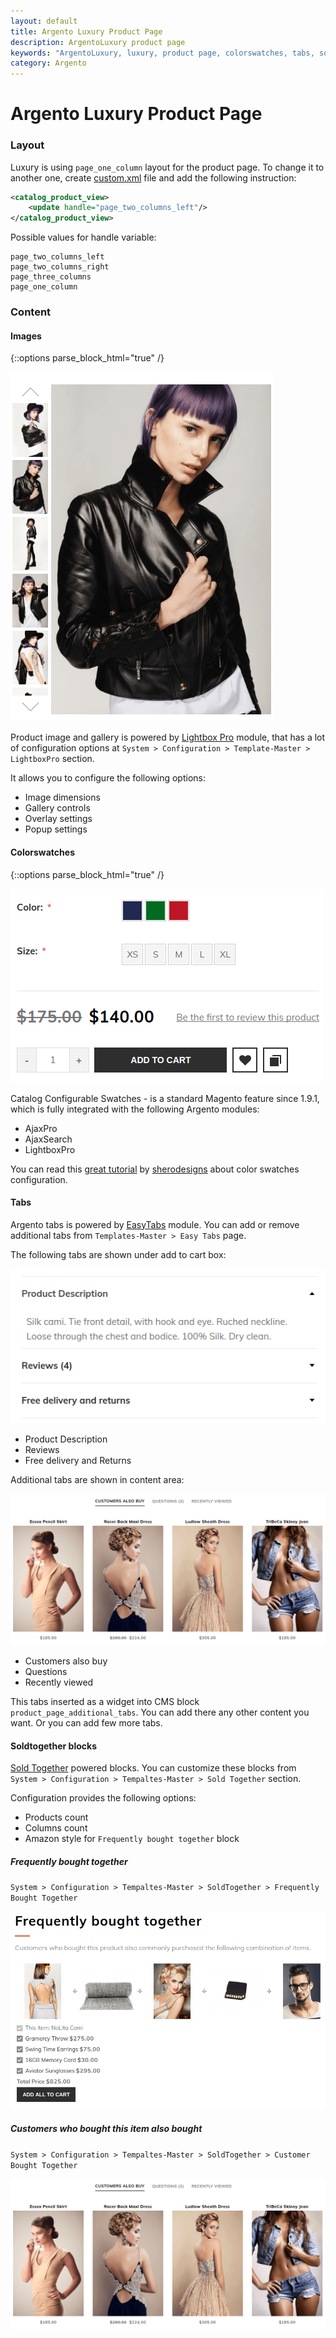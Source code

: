 ```yaml
---
layout: default
title: Argento Luxury Product Page
description: ArgentoLuxury product page
keywords: "ArgentoLuxury, luxury, product page, colorswatches, tabs, soldtogehter"
category: Argento
---
```


# Argento Luxury Product Page

### Layout

Luxury is using `page_one_column` layout for the product page. To
change it to another one, create [custom.xml][custom_xml] file and add the
following instruction:

```xml
<catalog_product_view>
    <update handle="page_two_columns_left"/>
</catalog_product_view>
```

Possible values for handle variable:

```
page_two_columns_left
page_two_columns_right
page_three_columns
page_one_column
```

### Content

#### Images

{::options parse_block_html="true" /}
<div class="mdl-grid"><div class="mdl-cell mdl-cell--3-col mdl-cell--2-col-tablet">

![Product Image](/images/argento/luxury/product-page/images.png)

</div><div class="mdl-cell mdl-cell--9-col mdl-cell--6-col-tablet">

Product image and gallery is powered by [Lightbox Pro](/m1/extensions/lightboxpro/) module,
that has a lot of configuration options at `System > Configuration > Template-Master > LightboxPro`
section.

It allows you to configure the following options:

- Image dimensions
- Gallery controls
- Overlay settings
- Popup settings

</div></div>

#### Colorswatches

{::options parse_block_html="true" /}
<div class="mdl-grid"><div class="mdl-cell mdl-cell--3-col mdl-cell--2-col-tablet">

![Catalog Configurable Swatches](/images/argento/luxury/product-page/colorswatches.png)

</div><div class="mdl-cell mdl-cell--9-col mdl-cell--6-col-tablet">

Catalog Configurable Swatches - is a standard Magento feature since 1.9.1, which
is fully integrated with the following Argento modules:

- AjaxPro
- AjaxSearch
- LightboxPro

You can read this
[great tutorial][colorswatches] by [sherodesigns](http://sherodesigns.com) about
color swatches configuration.

</div></div>

#### Tabs

Argento tabs is powered by [EasyTabs](/m1/extensions/easytabs/) module.
You can add or remove additional tabs from `Templates-Master > Easy Tabs` page.

The following tabs are shown under add to cart box:

![Product Tabs](/images/argento/luxury/product-page/product-tabs.png)

- Product Description
- Reviews
- Free delivery and Returns

Additional tabs are shown in content area:

![Info Tabs](/images/argento/luxury/product-page/info-tabs.png)

- Customers also buy
- Questions
- Recently viewed

This tabs inserted as a widget into CMS block `product_page_additional_tabs`.
You can add there any other content you want. Or you can add few more tabs.

#### Soldtogether blocks

[Sold Together](/m1/extensions/soldtogether/) powered blocks. You can customize these blocks
from `System > Configuration > Tempaltes-Master > Sold Together` section.

Configuration provides the following options:

- Products count
- Columns count
- Amazon style for `Frequently bought together` block

##### Frequently bought together

`System > Configuration > Tempaltes-Master > SoldTogether > Frequently Bought Together`

![Frequently bought together](/images/argento/luxury/product-page/frequently_bought_together.png)

##### Customers who bought this item also bought

`System > Configuration > Tempaltes-Master > SoldTogether > Customer Bought Together`

![Customers who bought this item also bought](/images/argento/luxury/product-page/info-tabs.png)

[custom_xml]: /m1/argento/theme-customization/small-changes/#custom-layout-update-file "custom.xml layout"
[colorswatches]: http://sherodesigns.com/tutorial-configurable-swatches-in-magento/ "Catalog Configurable Swatches tutorial"
